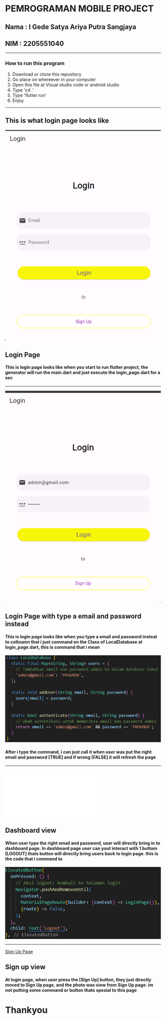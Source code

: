 # PEMROGRAMAN MOBILE PROJECT
## Nama : I Gede Satya Ariya Putra Sangjaya
## NIM : 2205551040
__________________________________________________
### How to run this program
1. Download or clone this repository
2. Go place on whereever in your computer
3. Open this file at Visual studio code or android studio
4. Type 'cd .'
5. Type 'flutter run'
6. Enjoy
__________________________________________________
## This is what login page looks like
![Login Page](lib/asset/image/view_login.png)
## Login Page
#### This is login page looks like when you start to run flutter project, the generator will run the main.dart and just execute the login_page.dart for a sec
__________________________________________________
![Login with acces](lib/asset/image/view_login_access.png)
## Login Page with type a email and password instead
#### This is login page looks like when you type a email and password insteat to colloumn that i just command on the Class of LocalDatabase at login_page.dart, this is command that i mean
![Local Database](lib/asset/image/LocalDatabase.png)
#### After i type the command, i can just call it when user was put the right email and password [TRUE] and if wrong [FALSE] it will refresh the page

__________________________________________________
![Dashboard](lib/dashboard.dart)
## Dashboard view
#### When user type the right email and password, user will directly bring in to dashboard page. In dashboard page user can yout interact with 1 buttom [LOGOUT] thats button will directly bring users back to login page. this is the code that i command to
![Logout Button](lib/asset/image/LogoutButton.png)

__________________________________________________
[Sign Up Page](lib/signup_page.dart)
## Sign up view
#### At login page, when user press the [SIgn Up] button, they just directly moved to Sign Up page, and the photo was view from Sign Up page. im not putting some command or button thats spesial to this page

# Thankyou
